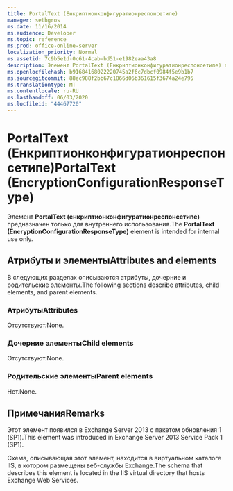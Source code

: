 ```yaml
---
title: PortalText (Енкриптионконфигуратионреспонсетипе)
manager: sethgros
ms.date: 11/16/2014
ms.audience: Developer
ms.topic: reference
ms.prod: office-online-server
localization_priority: Normal
ms.assetid: 7c9b5e1d-0c61-4cab-bd51-e1982eaa43a8
description: Элемент PortalText (Енкриптионконфигуратионреспонсетипе) предназначен только для внутреннего использования.
ms.openlocfilehash: b91684168022220745a2f6c7dbcf0984f5e9b1b7
ms.sourcegitcommit: 88ec988f2bb67c1866d06b361615f3674a24e795
ms.translationtype: MT
ms.contentlocale: ru-RU
ms.lasthandoff: 06/03/2020
ms.locfileid: "44467720"
---
```

# <a name="portaltext-encryptionconfigurationresponsetype"></a><span data-ttu-id="59984-103">PortalText (Енкриптионконфигуратионреспонсетипе)</span><span class="sxs-lookup"><span data-stu-id="59984-103">PortalText (EncryptionConfigurationResponseType)</span></span>

<span data-ttu-id="59984-104">Элемент **PortalText (енкриптионконфигуратионреспонсетипе)** предназначен только для внутреннего использования.</span><span class="sxs-lookup"><span data-stu-id="59984-104">The **PortalText (EncryptionConfigurationResponseType)** element is intended for internal use only.</span></span> 

## <a name="attributes-and-elements"></a><span data-ttu-id="59984-105">Атрибуты и элементы</span><span class="sxs-lookup"><span data-stu-id="59984-105">Attributes and elements</span></span>

<span data-ttu-id="59984-106">В следующих разделах описываются атрибуты, дочерние и родительские элементы.</span><span class="sxs-lookup"><span data-stu-id="59984-106">The following sections describe attributes, child elements, and parent elements.</span></span>
  
### <a name="attributes"></a><span data-ttu-id="59984-107">Атрибуты</span><span class="sxs-lookup"><span data-stu-id="59984-107">Attributes</span></span>

<span data-ttu-id="59984-108">Отсутствуют.</span><span class="sxs-lookup"><span data-stu-id="59984-108">None.</span></span>
  
### <a name="child-elements"></a><span data-ttu-id="59984-109">Дочерние элементы</span><span class="sxs-lookup"><span data-stu-id="59984-109">Child elements</span></span>

<span data-ttu-id="59984-110">Отсутствуют.</span><span class="sxs-lookup"><span data-stu-id="59984-110">None.</span></span>
  
### <a name="parent-elements"></a><span data-ttu-id="59984-111">Родительские элементы</span><span class="sxs-lookup"><span data-stu-id="59984-111">Parent elements</span></span>

<span data-ttu-id="59984-112">Нет.</span><span class="sxs-lookup"><span data-stu-id="59984-112">None.</span></span>
  
## <a name="remarks"></a><span data-ttu-id="59984-113">Примечания</span><span class="sxs-lookup"><span data-stu-id="59984-113">Remarks</span></span>

<span data-ttu-id="59984-114">Этот элемент появился в Exchange Server 2013 с пакетом обновления 1 (SP1).</span><span class="sxs-lookup"><span data-stu-id="59984-114">This element was introduced in Exchange Server 2013 Service Pack 1 (SP1).</span></span>
  
<span data-ttu-id="59984-115">Схема, описывающая этот элемент, находится в виртуальном каталоге IIS, в котором размещены веб-службы Exchange.</span><span class="sxs-lookup"><span data-stu-id="59984-115">The schema that describes this element is located in the IIS virtual directory that hosts Exchange Web Services.</span></span>
  

